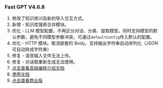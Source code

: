 ### Fast GPT V4.6.8

1. 修改了知识库UI及新的导入交互方式。
2. 新增 - 知识库搜索合并模块。
3. 优化 - LLM 模型配置，不再区分对话、分类、提取模型。同时支持模型的默认参数，避免不同模型参数冲突，可通过`defaultConfig`传入默认的配置。
4. 优化 - HTTP 模块。取消嵌套的 Body。支持输出字符串自动序列化（JSON可自动转成字符串）
5. 修复 - 语音输入文件无法上传。
6. 修复 - 对话框重新生成无法使用。
7. [点击查看高级编排介绍文档](https://doc.fastgpt.in/docs/workflow/intro)
8. [使用文档](https://doc.fastgpt.in/docs/intro/)
9. [点击查看商业版](https://doc.fastgpt.in/docs/commercial/)
